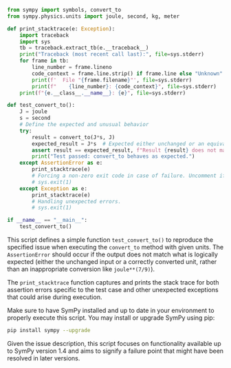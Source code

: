 ```python
from sympy import symbols, convert_to
from sympy.physics.units import joule, second, kg, meter

def print_stacktrace(e: Exception):
    import traceback
    import sys
    tb = traceback.extract_tb(e.__traceback__)
    print("Traceback (most recent call last):", file=sys.stderr)
    for frame in tb:
        line_number = frame.lineno
        code_context = frame.line.strip() if frame.line else "Unknown"
        print(f'  File "{frame.filename}"', file=sys.stderr)
        print(f"    {line_number}: {code_context}", file=sys.stderr)
    print(f"{e.__class__.__name__}: {e}", file=sys.stderr)

def test_convert_to():
    J = joule
    s = second
    # Define the expected and unusual behavior
    try:
        result = convert_to(J*s, J)
        expected_result = J*s  # Expected either unchanged or an equivalent base unit expression
        assert result == expected_result, f"Result {result} does not match expected {expected_result}"
        print("Test passed: convert_to behaves as expected.")
    except AssertionError as e:
        print_stacktrace(e)
        # Forcing a non-zero exit code in case of failure. Uncomment if script should exit here.
        # sys.exit(1)
    except Exception as e:
        print_stacktrace(e)
        # Handling unexpected errors.
        # sys.exit(1)

if __name__ == "__main__":
    test_convert_to()
```

This script defines a simple function `test_convert_to()` to reproduce the specified issue when executing the `convert_to` method with given units. The `AssertionError` should occur if the output does not match what is logically expected (either the unchanged input or a correctly converted unit, rather than an inappropriate conversion like `joule**(7/9)`). 

The `print_stacktrace` function captures and prints the stack trace for both assertion errors specific to the test case and other unexpected exceptions that could arise during execution. 

Make sure to have SymPy installed and up to date in your environment to properly execute this script. You may install or upgrade SymPy using pip:

```sh
pip install sympy --upgrade
```

Given the issue description, this script focuses on functionality available up to SymPy version 1.4 and aims to signify a failure point that might have been resolved in later versions.